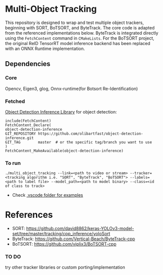 # Multi-Object Tracking

This repository is designed to wrap and test multiple object trackers, beginning with SORT, BoTSORT, and ByteTrack. The core code is adapted from the referenced implementations below. ByteTrack is integrated directly using the `FetchContent` command in `CMakeLists`. For the BoTSORT project, the original ReID TensorRT model inference backend has been replaced with an ONNX Runtime implementation.

## Dependencies
### Core
Opencv, Eigen3, glog, Onnx-runtime(for Botsort Re-Identification)
### Fetched
[Object Detection Inference Library](https://github.com/olibartfast/object-detection-inference) for object detection:
```
include(FetchContent)
FetchContent_Declare(
object-detection-inference
GIT_REPOSITORY https://github.com/olibartfast/object-detection-inference.git
GIT_TAG        master  # or the specific tag/branch you want to use
)
FetchContent_MakeAvailable(object-detection-inference)
```
### To run
```
./multi_object_tracking --link=<path to video or stream> --tracker=<tracking algorithm i.e. "SORT", "ByteTrack", "BoTSORT"> --labels=<path to label file> --model_path=<path to model binary> --class=<id of class to track> 
```
* Check [.vscode folder for examples](.vscode/launch.json)
# References
* SORT: https://github.com/david8862/keras-YOLOv3-model-set/tree/master/tracking/cpp_inference/yoloSort
* ByteTrack: https://github.com/Vertical-Beach/ByteTrack-cpp
* BoTSORT: https://github.com/viplix3/BoTSORT-cpp

### TO DO
 try other tracker libraries or custom porting/implementation 
